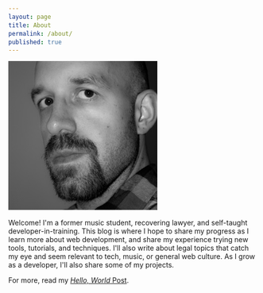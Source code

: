 ```yaml
---
layout: page
title: About
permalink: /about/
published: true
---
```


<img class="image medium float left" src="/images/1-1Portrait.jpg">

Welcome! I'm a former music student, recovering lawyer, and self-taught developer-in-training. This blog is where I hope to share my progress as I learn more about web development, and share my experience trying new tools, tutorials, and techniques. I'll also write about legal topics that catch my eye and seem relevant to tech, music, or general web culture. As I grow as a developer, I'll also share some of my projects.

For more, read my [_Hello, World_ Post](/general/2017/11/07/Hello-World.html).
